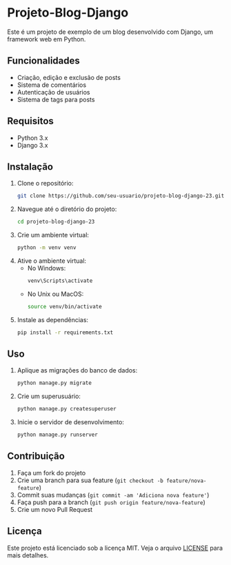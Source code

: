 # Projeto-Blog-Django

Este é um projeto de exemplo de um blog desenvolvido com Django, um framework web em Python.

## Funcionalidades

- Criação, edição e exclusão de posts
- Sistema de comentários
- Autenticação de usuários
- Sistema de tags para posts

## Requisitos

- Python 3.x
- Django 3.x

## Instalação

1. Clone o repositório:
    ```bash
    git clone https://github.com/seu-usuario/projeto-blog-django-23.git
    ```
2. Navegue até o diretório do projeto:
    ```bash
    cd projeto-blog-django-23
    ```
3. Crie um ambiente virtual:
    ```bash
    python -m venv venv
    ```
4. Ative o ambiente virtual:
    - No Windows:
        ```bash
        venv\Scripts\activate
        ```
    - No Unix ou MacOS:
        ```bash
        source venv/bin/activate
        ```
5. Instale as dependências:
    ```bash
    pip install -r requirements.txt
    ```

## Uso

1. Aplique as migrações do banco de dados:
    ```bash
    python manage.py migrate
    ```
2. Crie um superusuário:
    ```bash
    python manage.py createsuperuser
    ```
3. Inicie o servidor de desenvolvimento:
    ```bash
    python manage.py runserver
    ```

## Contribuição

1. Faça um fork do projeto
2. Crie uma branch para sua feature (`git checkout -b feature/nova-feature`)
3. Commit suas mudanças (`git commit -am 'Adiciona nova feature'`)
4. Faça push para a branch (`git push origin feature/nova-feature`)
5. Crie um novo Pull Request

## Licença

Este projeto está licenciado sob a licença MIT. Veja o arquivo [LICENSE](LICENSE) para mais detalhes.